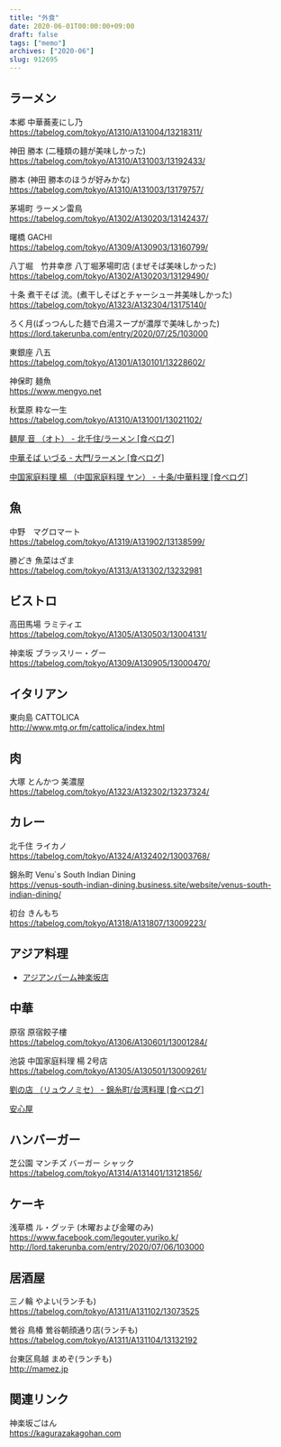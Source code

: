 ```yaml
---
title: "外食"
date: 2020-06-01T00:00:00+09:00
draft: false
tags: ["memo"]
archives: ["2020-06"]
slug: 912695
---
```

## ラーメン
本郷 中華蕎麦にし乃  
https://tabelog.com/tokyo/A1310/A131004/13218311/  

神田 勝本 (二種類の麺が美味しかった)  
https://tabelog.com/tokyo/A1310/A131003/13192433/  

勝本   (神田 勝本のほうが好みかな)  
https://tabelog.com/tokyo/A1310/A131003/13179757/

茅場町 ラーメン雷鳥  
https://tabelog.com/tokyo/A1302/A130203/13142437/

曙橋 GACHI  
https://tabelog.com/tokyo/A1309/A130903/13160799/

八丁堀　竹井幸彦 八丁堀茅場町店 (まぜそば美味しかった)  
https://tabelog.com/tokyo/A1302/A130203/13129490/

十条  煮干そば 流。(煮干しそばとチャーシュー丼美味しかった)  
https://tabelog.com/tokyo/A1323/A132304/13175140/

ろく月(ぱっつんした麺で白湯スープが濃厚で美味しかった)  
https://lord.takerunba.com/entry/2020/07/25/103000  

東銀座 八五  
https://tabelog.com/tokyo/A1301/A130101/13228602/  

神保町 麺魚  
https://www.mengyo.net  

秋葉原 粋な一生  
https://tabelog.com/tokyo/A1310/A131001/13021102/

[麺屋 音 （オト） - 北千住/ラーメン [食べログ]](https://tabelog.com/tokyo/A1324/A132402/13161350/)

[中華そば いづる - 大門/ラーメン [食べログ]](https://tabelog.com/tokyo/A1314/A131401/13204179/)

[中国家庭料理 楊 （中国家庭料理 ヤン） - 十条/中華料理 [食べログ]](https://tabelog.com/tokyo/A1323/A132304/13022461/)

## 魚
中野　マグロマート  
https://tabelog.com/tokyo/A1319/A131902/13138599/

勝どき 魚菜はざま  
https://tabelog.com/tokyo/A1313/A131302/13232981

## ビストロ
高田馬場 ラミティエ  
https://tabelog.com/tokyo/A1305/A130503/13004131/

神楽坂 ブラッスリー・グー  
https://tabelog.com/tokyo/A1309/A130905/13000470/

## イタリアン
東向島 CATTOLICA  
http://www.mtg.or.fm/cattolica/index.html

## 肉
大塚 とんかつ 美濃屋  
https://tabelog.com/tokyo/A1323/A132302/13237324/

## カレー
北千住  ライカノ  
https://tabelog.com/tokyo/A1324/A132402/13003768/

錦糸町  Venu`s South Indian Dining  
https://venus-south-indian-dining.business.site/website/venus-south-indian-dining/

初台 きんもち  
https://tabelog.com/tokyo/A1318/A131807/13009223/

## アジア料理
- [アジアンパーム神楽坂店](https://www.asianpalm.net/asianpalm)

## 中華
原宿 原宿餃子樓  
https://tabelog.com/tokyo/A1306/A130601/13001284/

池袋 中国家庭料理 楊 2号店 
https://tabelog.com/tokyo/A1305/A130501/13009261/

[劉の店 （リュウノミセ） - 錦糸町/台湾料理 [食べログ]](https://tabelog.com/tokyo/A1312/A131201/13022682/)

[安心屋](https://asakusa-anshinya.com)

## ハンバーガー
芝公園 マンチズ バーガー シャック  
https://tabelog.com/tokyo/A1314/A131401/13121856/

## ケーキ
浅草橋 ル・グッテ (木曜および金曜のみ)
https://www.facebook.com/legouter.yuriko.k/  
http://lord.takerunba.com/entry/2020/07/06/103000

## 居酒屋
三ノ輪 やよい(ランチも)  
https://tabelog.com/tokyo/A1311/A131102/13073525  

鶯谷 鳥椿 鶯谷朝顔通り店(ランチも) 
https://tabelog.com/tokyo/A1311/A131104/13132192

台東区鳥越 まめぞ(ランチも)  
http://mamez.jp  

## 関連リンク
神楽坂ごはん  
https://kagurazakagohan.com
